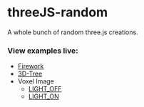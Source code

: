 # threeJS-random
A whole bunch of random three.js creations.

### View examples live:
* [Firework](https://fadi-wassaf.github.io/threeJS-random/Firework/)
* [3D-Tree](https://fadi-wassaf.github.io/threeJS-random/3D-Tree/)
* Voxel Image
    * [LIGHT_OFF](https://fadi-wassaf.github.io/threeJS-random/Voxel-Image/light_off.html)
    * [LIGHT_ON](https://fadi-wassaf.github.io/threeJS-random/Voxel-Image/light_on.html)
